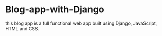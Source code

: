 # Blog-app-with-Django
this blog app is a full functional web app built using Django, JavaScript, HTML and CSS.
